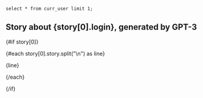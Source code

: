 ```story
select * from curr_user limit 1;
```

## Story about {story[0].login}, generated by GPT-3

{#if story[0]}

  {#each story[0].story.split("\n") as line}

  {line}

  {/each}
  
{/if}